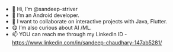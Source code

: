- 👋 Hi, I’m @sandeep-striver
- 👀 I’m an  Android developer.
- 💞️ I want to collaborate on interactive projects with Java, Flutter.
- 😋 I’m also curious about AI /ML.
- 📫 YOU can reach me through my LinkedIn ID - https://www.linkedin.com/in/sandeep-chaudhary-147ab5281/


<!---
sandeep-striver/sandeep-striver is a ✨ special ✨ repository because its `README.md` (this file) appears on your GitHub profile.
You can click the Preview link to take a look at your changes.
--->
